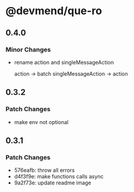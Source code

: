 # @devmend/que-ro

## 0.4.0

### Minor Changes

- rename action and singleMessageAction

    action -> batch
    singleMessageAction -> action

## 0.3.2

### Patch Changes

- make env not optional

## 0.3.1

### Patch Changes

- 576eafb: throw all errors
- d4f3f9e: make functions calls async
- 9a2f73e: update readme image
